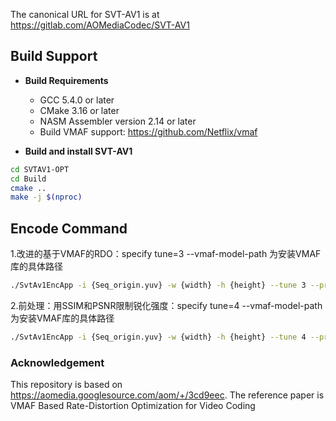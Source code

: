 The canonical URL for SVT-AV1 is at <https://gitlab.com/AOMediaCodec/SVT-AV1>

## Build Support 
- __Build Requirements__
  - GCC 5.4.0 or later
  - CMake 3.16 or later
  - NASM Assembler version 2.14 or later
  - Build VMAF support: <https://github.com/Netflix/vmaf>

- __Build and install SVT-AV1__
``` bash
cd SVTAV1-OPT
cd Build
cmake ..
make -j $(nproc)
```

## Encode Command
1.改进的基于VMAF的RDO：specify tune=3 --vmaf-model-path 为安装VMAF库的具体路径
``` bash
./SvtAv1EncApp -i {Seq_origin.yuv} -w {width} -h {height} --tune 3 --preset 3 --fps {fps} --rc 0 --qp {crf} --enable-qm 1 --keyint 256 --hierarchical-levels 5 --enable-stat-report 1 --stat-file {encode.log} --output {compress.ivf} --recon {Seq_reconstructed.yuv} --vmaf-model-path {/vmaf-2.3.1/model/vmaf_v0.6.1.json}
```
2.前处理：用SSIM和PSNR限制锐化强度：specify tune=4  --vmaf-model-path 为安装VMAF库的具体路径
``` bash
./SvtAv1EncApp -i {Seq_origin.yuv} -w {width} -h {height} --tune 4 --preset 3 --fps {fps} --rc 0 --qp {crf} --enable-qm 1 --keyint 256 --hierarchical-levels 5 --enable-stat-report 1 --stat-file {encode.log} --output {compress.ivf} --recon {Seq_reconstructed.yuv} --vmaf-model-path {/vmaf-2.3.1/model/vmaf_v0.6.1.json}
```
### Acknowledgement
This repository is based on <https://aomedia.googlesource.com/aom/+/3cd9eec>.
The reference paper is VMAF Based Rate-Distortion Optimization for Video Coding

